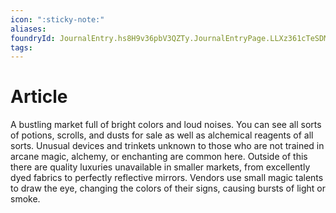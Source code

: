 ```yaml
---
icon: ":sticky-note:"
aliases: 
foundryId: JournalEntry.hs8H9v36pbV3QZTy.JournalEntryPage.LLXz361cTeSDMeGX
tags:
---
```


# Article
A bustling market full of bright colors and loud noises. You can see all sorts of potions, scrolls, and dusts for sale as well as alchemical reagents of all sorts. Unusual devices and trinkets unknown to those who are not trained in arcane magic, alchemy, or enchanting are common here. Outside of this there are quality luxuries unavailable in smaller markets, from excellently dyed fabrics to perfectly reflective mirrors. Vendors use small magic talents to draw the eye, changing the colors of their signs, causing bursts of light or smoke.